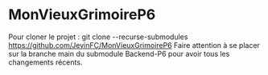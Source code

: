 # MonVieuxGrimoireP6

Pour cloner le projet : git clone --recurse-submodules https://github.com/JevinFC/MonVieuxGrimoireP6
Faire attention à se placer sur la branche main du submodule Backend-P6 pour avoir tous les changements récents.
